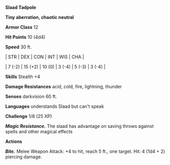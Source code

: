 **Slaad Tadpole**

**Tiny aberration, chaotic neutral**

**Armor Class** 12

**Hit Points** 10 (4d4)

**Speed** 30 ft.

|   STR   |   DEX   |   CON   |   INT   |   WIS   |   CHA   |
  
| 7 (-2) | 15 (+2) | 10 (0) | 3 (-4) | 5 (-3) | 3 (-4) |

**Skills** Stealth +4

**Damage Resistances** acid, cold, fire, lightning, thunder

**Senses** darkvision 60 ft.

**Languages** understands Slaad but can't speak

**Challenge** 1/8 (25 XP)

***Magic Resistance.*** The slaad has advantage on saving throws against spells and other magical effects

**Actions**

***Bite.*** Melee Weapon Attack: +4 to hit, reach 5 ft., one target. Hit: 4 (1d4 + 2) piercing damage.

